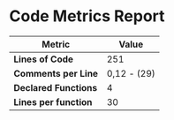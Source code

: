 # Code Metrics Report

| Metric                          | Value       |
|---------------------------------|-------------|
| **Lines of Code**               | 251         |
| **Comments per Line**           | 0,12 - (29) |
| **Declared Functions**          | 4           |
| **Lines per function**          | 30          |


